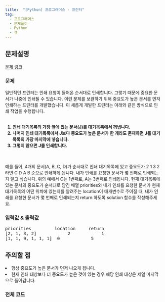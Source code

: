 ```yaml
---
title:  "[Python] 프로그래머스 - 프린터"
tag: 
  - 프로그래머스 
  - 문제풀이 
  - Python 
  - 큐
---
```


## 문제설명
<a href="https://school.programmers.co.kr/learn/courses/30/lessons/42587">문제 링크</a>

### 문제

<p>
일반적인 프린터는 인쇄 요청이 들어온 순서대로 인쇄합니다. 그렇기 때문에 중요한 문서가 나중에 인쇄될 수 있습니다. 
이런 문제를 보완하기 위해 중요도가 높은 문서를 먼저 인쇄하는 프린터를 개발했습니다. 
이 새롭게 개발한 프린터는 아래와 같은 방식으로 인쇄 작업을 수행합니다. <br>
<br>
<strong>
<ol>
<li>인쇄 대기목록의 가장 앞에 있는 문서(J)를 대기목록에서 꺼냅니다.</li>
<li>나머지 인쇄 대기목록에서 J보다 중요도가 높은 문서가 한 개라도 존재하면 J를 대기목록의 가장 마지막에 넣습니다.</li>
<li>그렇지 않으면 J를 인쇄합니다.</li>
</ol>
</strong><br>
<br>
예를 들어, 4개의 문서(A, B, C, D)가 순서대로 인쇄 대기목록에 있고 중요도가 2 1 3 2 라면 C D A B 순으로 인쇄하게 됩니다.
내가 인쇄를 요청한 문서가 몇 번째로 인쇄되는지 알고 싶습니다. 위의 예에서 C는 1번째로, A는 3번째로 인쇄됩니다.
현재 대기목록에 있는 문서의 중요도가 순서대로 담긴 배열 priorities와 내가 인쇄를 요청한 문서가 현재 대기목록의 
어떤 위치에 있는지를 알려주는 location이 매개변수로 주어질 때, 내가 인쇄를 요청한 문서가 몇 번째로 인쇄되는지 
return 하도록 solution 함수를 작성해주세요.
</p>

### 입력값 & 출력값
<pre>
priorities	       location   	return
[2, 1, 3, 2]	        2	         1
[1, 1, 9, 1, 1, 1]	0	         5
</pre>

## 주의할 점
<li>항상 중요도가 높은 문서가 먼저 나오게 됩니다.</li>
<li>현재 인쇄 대상보다 더 중요도가 높은 것이 있는 경우 해당 인쇄 대상은 제일 마지막으로 들어갑니다.</li>

### 전체 코드
<script src="https://gist.github.com/wjswjdgns/2c80df326d7abd7e639d5d9a9954ac24.js"></script>

